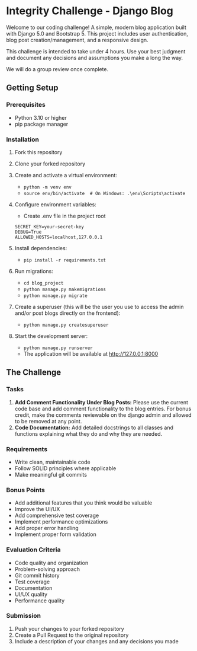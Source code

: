 # Integrity Challenge - Django Blog

Welcome to our coding challenge! A simple, modern blog application built with Django 5.0 and Bootstrap 5. This project includes user authentication, blog post creation/management, and a responsive design.

This challenge is intended to take under 4 hours. Use your best judgment and document any decisions and assumptions you make a long the way.

We will do a group review once complete.

## Getting Setup

### Prerequisites

- Python 3.10 or higher
- pip package manager


### Installation
1. Fork this repository
2. Clone your forked repository
3. Create and activate a virtual environment:
   - ```python -m venv env```
   - ```source env/bin/activate  # On Windows: .\env\Scripts\activate```
4. Configure environment variables:
    - Create .env file in the project root
    ```
    SECRET_KEY=your-secret-key
    DEBUG=True
    ALLOWED_HOSTS=localhost,127.0.0.1
    ```
5. Install dependencies:
    - ```pip install -r requirements.txt```
6. Run migrations:
    - ```cd blog_project```
    - ```python manage.py makemigrations```
    - ```python manage.py migrate```

6. Create a superuser (this will be the user you use to access the admin and/or post blogs directly on the frontend):
    - ```python manage.py createsuperuser```

7. Start the development server:
    - ```python manage.py runserver```
    - The application will be available at http://127.0.0.1:8000

## The Challenge

### Tasks

1. **Add Comment Functionality Under Blog Posts:** Please use the current code base and add comment functionality to the blog entries. For bonus credit, make the comments reviewable on the django admin and allowed to be removed at any point. 
2. **Code Documentation:** Add detailed docstrings to all classes and functions explaining what they do and why they are needed.

### Requirements

- Write clean, maintainable code
- Follow SOLID principles where applicable
- Make meaningful git commits

### Bonus Points

- Add additional features that you think would be valuable
- Improve the UI/UX
- Add comprehensive test coverage
- Implement performance optimizations
- Add proper error handling
- Implement proper form validation

### Evaluation Criteria

- Code quality and organization
- Problem-solving approach
- Git commit history
- Test coverage
- Documentation
- UI/UX quality
- Performance quality

### Submission

1. Push your changes to your forked repository
2. Create a Pull Request to the original repository
3. Include a description of your changes and any decisions you made
